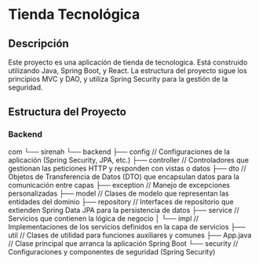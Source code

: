 # Tienda Tecnológica

## Descripción

Este proyecto es una aplicación de tienda de tecnologica. Está construido utilizando Java, Spring Boot, y React. La estructura del proyecto sigue los principios MVC y DAO, y utiliza Spring Security para la gestión de la seguridad.

## Estructura del Proyecto

### Backend

com
└── sirenah
    └── backend
        ├── config           // Configuraciones de la aplicación (Spring Security, JPA, etc.)
        ├── controller       // Controladores que gestionan las peticiones HTTP y responden con vistas o datos
        ├── dto              // Objetos de Transferencia de Datos (DTO) que encapsulan datos para la comunicación entre capas
        ├── exception        // Manejo de excepciones personalizadas
        ├── model            // Clases de modelo que representan las entidades del dominio
        ├── repository       // Interfaces de repositorio que extienden Spring Data JPA para la persistencia de datos
        ├── service          // Servicios que contienen la lógica de negocio
        │   └── impl         // Implementaciones de los servicios definidos en la capa de servicios
        ├── util             // Clases de utilidad para funciones auxiliares y comunes
        ├── App.java         // Clase principal que arranca la aplicación Spring Boot
        └── security         // Configuraciones y componentes de seguridad (Spring Security)


